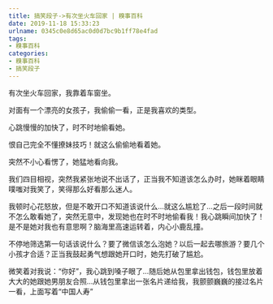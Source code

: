 ```yaml
---
title: 搞笑段子->有次坐火车回家 | 糗事百科
date: 2019-11-18 15:33:23
urlname: 0345c0e8d65ac0d0d7bc9b1ff78e4fad
tags: 
- 糗事百科
categories:
- 糗事百科
- 搞笑段子
---
```

有次坐火车回家，我靠着车窗坐。

对面有一个漂亮的女孩子，我偷偷一看，正是我喜欢的类型。

心跳慢慢的加快了，时不时地偷看她。

恨自己完全不懂撩妹技巧！就这么偷偷地看着她。

突然不小心看愣了，她猛地看向我。

我们四目相视，突然我紧张地说不出话了，正当我不知道该怎么办时，她眯着眼睛噗嗤对我笑了，笑得那么好看那么迷人。

我顿时心花怒放，但是不敢开口不知道该说什么…就这么尴尬了…之后一段时间就不怎么敢看她了，突然无意中，发现她也在时不时地偷看我！我心跳瞬间加快了！是不是她对我也有意思啊？脑海里高速运转着，内心小鹿乱撞。

不停地筛选第一句话该说什么？要了微信该怎么泡她？以后一起去哪旅游？要几个小孩才合适？正当我鼓起勇气想跟她开口时，她先打破了尴尬。

微笑着对我说：“你好”，我心跳到嗓子眼了…随后她从包里拿出钱包，钱包里放着大大的她跟她男朋友合照…从钱包里拿出一张名片递给我，我颤颤巍巍的接过名片一看，上面写着“中国人寿”


